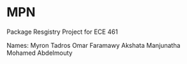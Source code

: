 # MPN
Package Resgistry Project for ECE 461 

Names:
Myron Tadros
Omar Faramawy
Akshata Manjunatha   
Mohamed Abdelmouty
